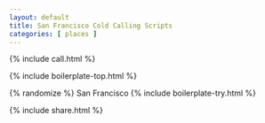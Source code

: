 ```yaml
---
layout: default
title: San Francisco Cold Calling Scripts
categories: [ places ]
---
```


{% include call.html %}



{% include boilerplate-top.html %}

{% randomize %}
 San Francisco
{% include boilerplate-try.html %}

{% include share.html %}